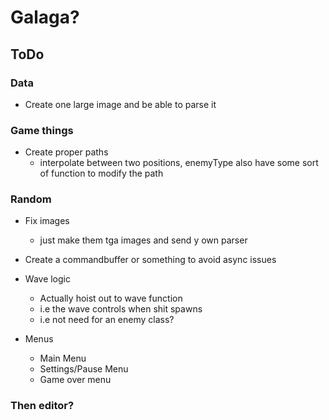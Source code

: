 # Galaga? 

## ToDo
### Data
* Create one large image and be able to parse it

### Game things
* Create proper paths
  * interpolate between two positions, enemyType also have some sort of function to modify the path



### Random
* Fix images
  * just make them tga images and send y own parser
* Create a commandbuffer or something to avoid async issues
* Wave logic
  * Actually hoist out to wave function
  * i.e the wave controls when shit spawns
  * i.e not need for an enemy class?

* Menus
  * Main Menu
  * Settings/Pause Menu
  * Game over menu

### Then editor?
